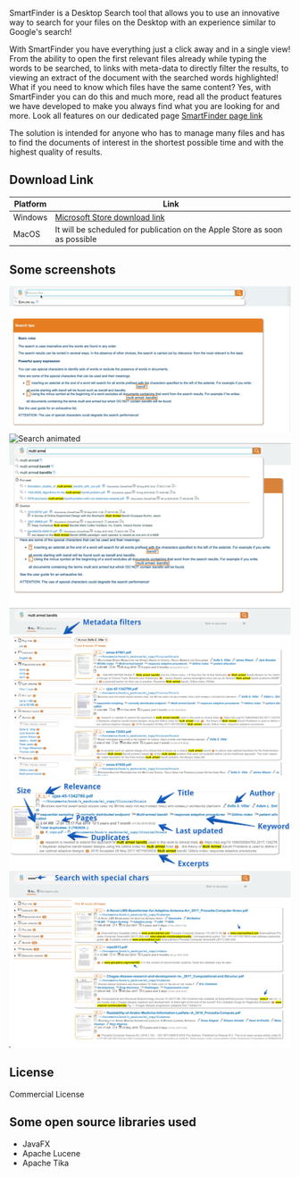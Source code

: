 SmartFinder is a Desktop Search tool that allows you to use an innovative way to search for your files on the Desktop with an experience similar to Google's search!

With SmartFinder you have everything just a click away and in a single view!
From the ability to open the first relevant files already while typing the words to be searched, to links with meta-data to directly filter the results, to viewing an extract of the document with the searched words highlighted!
What if you need to know which files have the same content? Yes, with SmartFinder you can do this and much more, read all the product features we have developed to make you always find what you are looking for and more. Look all features on our dedicated page [SmartFinder page link](https://serendigity.it/products/smartfinder/)

The solution is intended for anyone who has to manage many files and has to find the documents of interest in the shortest possible time and with the highest quality of results.

## Download Link

| Platform | Link|
|----------| ---------------------|
| Windows  | [Microsoft Store download link](https://www.microsoft.com/store/apps/9PD0BCV3WKD1) |
| MacOS    | It will be scheduled for publication on the Apple Store as soon as possible |


## Some screenshots

![Suggestions and instant search animated](suggestions_animated.gif)
![Search animated](search_animated.gif)
![Suggestions and instant search](suggestions.png)
![Metadata statistics and filters](metadata_filters.png)
![Metadata results](metadata_results.png)
![Search with special chars](search_wildcards.png)

## License

Commercial License

## Some open source libraries used
* JavaFX
* Apache Lucene
* Apache Tika
